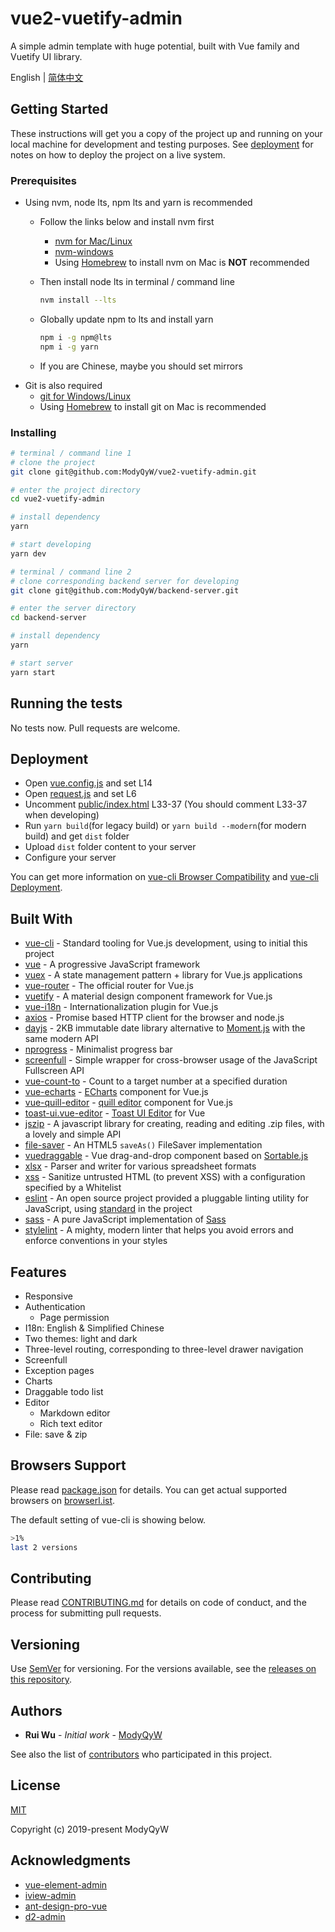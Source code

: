 # vue2-vuetify-admin

A simple admin template with huge potential, built with Vue family and Vuetify UI library.

English | [简体中文](README.CN.md)

## Getting Started

These instructions will get you a copy of the project up and running on your local machine for development and testing purposes. See [deployment](#Deployment) for notes on how to deploy the project on a live system.

### Prerequisites

- Using nvm, node lts, npm lts and yarn is recommended
  - Follow the links below and install nvm first
    - [nvm for Mac/Linux](https://github.com/nvm-sh/nvm)
    - [nvm-windows](https://github.com/coreybutler/nvm-windows)
    - Using [Homebrew](https://brew.sh/) to install nvm on Mac is **NOT** recommended
  - Then install node lts in terminal / command line

    ```sh
    nvm install --lts
    ```

  - Globally update npm to lts and install yarn

    ```sh
    npm i -g npm@lts
    npm i -g yarn
    ```

  - If you are Chinese, maybe you should set mirrors
- Git is also required
  - [git for Windows/Linux](https://git-scm.com/downloads)
  - Using [Homebrew](https://brew.sh/) to install git on Mac is recommended

### Installing

```sh
# terminal / command line 1
# clone the project
git clone git@github.com:ModyQyW/vue2-vuetify-admin.git

# enter the project directory
cd vue2-vuetify-admin

# install dependency
yarn

# start developing
yarn dev

# terminal / command line 2
# clone corresponding backend server for developing
git clone git@github.com:ModyQyW/backend-server.git

# enter the server directory
cd backend-server

# install dependency
yarn

# start server
yarn start
```

## Running the tests

No tests now. Pull requests are welcome.

## Deployment

- Open [vue.config.js](./vue.config.js) and set L14
- Open [request.js](./src/utils/request.js) and set L6
- Uncomment [public/index.html](./public/index.html) L33-37 (You should comment L33-37 when developing)
- Run `yarn build`(for legacy build) or `yarn build --modern`(for modern build) and get `dist` folder
- Upload `dist` folder content to your server
- Configure your server

You can get more information on [vue-cli Browser Compatibility](https://cli.vuejs.org/guide/browser-compatibility.html) and [vue-cli Deployment](https://cli.vuejs.org/guide/deployment.html).

## Built With

- [vue-cli](https://cli.vuejs.org/) - Standard tooling for Vue.js development, using to initial this project
- [vue](https://vuejs.org) - A progressive JavaScript framework
- [vuex](https://vuex.vuejs.org/) - A state management pattern + library for Vue.js applications
- [vue-router](https://router.vuejs.org/) - The official router for Vue.js
- [vuetify](https://vuetifyjs.com/en/) - A material design component framework for Vue.js
- [vue-i18n](https://kazupon.github.io/vue-i18n/) - Internationalization plugin for Vue.js
- [axios](https://github.com/axios/axios) - Promise based HTTP client for the browser and node.js
- [dayjs](https://github.com/iamkun/dayjs) - 2KB immutable date library alternative to [Moment.js](https://momentjs.com/docs/) with the same modern API
- [nprogress](https://github.com/rstacruz/nprogress) - Minimalist progress bar
- [screenfull](https://github.com/sindresorhus/screenfull.js) - Simple wrapper for cross-browser usage of the JavaScript Fullscreen API
- [vue-count-to](https://github.com/PanJiaChen/vue-countTo) - Count to a target number at a specified duration
- [vue-echarts](https://github.com/ecomfe/vue-echarts) - [ECharts](https://echarts.apache.org/en/index.html) component for Vue.js
- [vue-quill-editor](https://github.com/surmon-china/vue-quill-editor) - [quill editor](https://github.com/quilljs/quill) component for Vue.js
- [toast-ui.vue-editor](https://github.com/nhn/toast-ui.vue-editor) - [Toast UI Editor](https://github.com/nhn/tui.editor) for Vue
- [jszip](https://stuk.github.io/jszip/) - A javascript library for creating, reading and editing .zip files, with a lovely and simple API
- [file-saver](https://github.com/eligrey/FileSaver.js/) - An HTML5 `saveAs()` FileSaver implementation
- [vuedraggable](https://github.com/SortableJS/Vue.Draggable) - Vue drag-and-drop component based on [Sortable.js](https://github.com/SortableJS/Sortable)
- [xlsx](https://www.npmjs.com/package/xlsx) - Parser and writer for various spreadsheet formats
- [xss](https://jsxss.com/en/index.html) - Sanitize untrusted HTML (to prevent XSS) with a configuration specified by a Whitelist
- [eslint](https://eslint.org) - An open source project provided a pluggable linting utility for JavaScript, using [standard](https://standardjs.com/) in the project
- [sass](https://github.com/sass/dart-sass) - A pure JavaScript implementation of [Sass](https://sass-lang.com/)
- [stylelint](https://stylelint.io/) - A mighty, modern linter that helps you avoid errors and enforce conventions in your styles

## Features

- Responsive
- Authentication
  - Page permission
- I18n: English & Simplified Chinese
- Two themes: light and dark
- Three-level routing, corresponding to three-level drawer navigation
- Screenfull
- Exception pages
- Charts
- Draggable todo list
- Editor
  - Markdown editor
  - Rich text editor
- File: save & zip

## Browsers Support

Please read [package.json](./package.json) for details. You can get actual supported browsers on [browserl.ist](https://browserl.ist/?q=%3E0.25%25+and+last+2+versions+and+not+dead).

The default setting of vue-cli is showing below.

```sh
>1%
last 2 versions
```

## Contributing

Please read [CONTRIBUTING.md](./CONTRIBUTING.md) for details on code of conduct, and the process for submitting pull requests.

## Versioning

Use [SemVer](http://semver.org/) for versioning. For the versions available, see the [releases on this repository](https://github.com/ModyQyW/vue2-vuetify-admin/releases).

## Authors

- **Rui Wu** - *Initial work* - [ModyQyW](https://github.com/ModyQyW)

See also the list of [contributors](https://github.com/ModyQyW/vue2-vuetify-admin/contributors) who participated in this project.

## License

[MIT](./LICENSE)

Copyright (c) 2019-present ModyQyW

## Acknowledgments

- [vue-element-admin](https://github.com/PanJiaChen/vue-element-admin)
- [iview-admin](https://github.com/iview/iview-admin)
- [ant-design-pro-vue](https://github.com/sendya/ant-design-pro-vue)
- [d2-admin](https://github.com/d2-projects/d2-admin)
